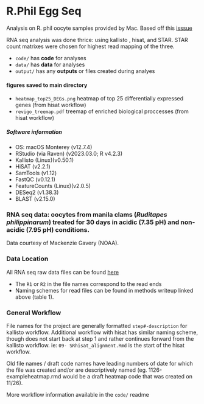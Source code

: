 # R.Phil Egg Seq
Analysis on R. phil oocyte samples provided by Mac. Based off this [isssue](https://github.com/RobertsLab/resources/issues/1748) 

RNA seq analysis was done thrice: using kallisto , hisat, and STAR. STAR count matrixes were chosen for highest read mapping of the three. 

- `code/` has **code** for analyses
- `data/` has **data** for analyses
- `output/` has any **outputs** or files created during analyes

#### figures saved to main directory
- `heatmap_top25_DEGs.png` heatmap of top 25 differentially expressed genes (from hisat workflow)
- `revigo_treemap.pdf` treemap of enriched biological proccesses (from hisat workflow)

##### Software information
- OS: macOS Monterey (v12.7.4)
- RStudio (via Raven) (v2023.03.0; R v4.2.3)
- Kallisto (Linux)(v0.50.1)
- HiSAT (v2.2.1)
- SamTools (v1.12)
- FastQC (v0.12.1)
- FeatureCounts (Linux)(v2.0.5)
- DESeq2 (v1.38.3)
- BLAST (v2.15.0) 

### RNA seq data: oocytes from manila clams (_Ruditapes philippinarum_) treated for 30 days in acidic (7.35 pH) and non-acidic (7.95 pH) conditions.

 Data courtesy of Mackenzie Gavery (NOAA). 

### Data Location
All RNA seq raw data files can be found [here](https://gannet.fish.washington.edu/mewing0/Man_clam_raw/)

  - The `R1` or `R2` in the file names correspond to the read ends
  - Naming schemes for read files can be found in methods writeup linked above (table 1).

### General Workflow
File names for the project are generally formatted `step#-description` for kallisto workflow. Additional workflow with hisat has similar naming scheme, though does not start back at step 1 and rather continues forward from the kallisto workflow. ie: `09- SRhisat_alignment.Rmd` is the start of the hisat workflow.

Old file names / draft code names have leading numbers of date for which the file was created and/or are descriptively named (eg. 1126-exampleheatmap.rmd would be a draft heatmap code that was created on 11/26).

More workflow information available in the `code/` readme
